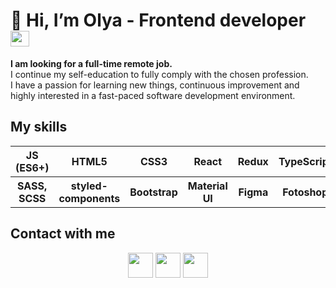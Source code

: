 # 👋 Hi, I’m Olya - Frontend developer <img width="30" height="25" src="https://upload.wikimedia.org/wikipedia/commons/a/a7/React-icon.svg"/>

<div><b>I am looking for a full-time remote job.</b></div>
<div>I continue my self-education to fully comply with the chosen profession.</div>
<div>I have a passion for learning new things, continuous improvement and highly interested in a fast-paced software development environment.</div>

## My skills
<div align="center">
<table>
  <tr>
    <th>JS (ES6+)</th>
    <th>HTML5</th>
    <th>CSS3</th>
    <th>React</th>
    <th>Redux</th>
    <th>TypeScript</th>
  </tr>
  <tr>
    <th>SASS, SCSS</th>
    <th>styled-components</th>
    <th>Bootstrap</th>
    <th>Material UI</th>
    <th>Figma</th>
    <th>Fotoshop</th>
  </tr>
</table>
</div>


## Contact with me

<div align="center">
<a href="https://www.linkedin.com/in/olga-sitnikova-a331a3230/" target="_blank"><img align="center" src="https://www.svgrepo.com/show/37273/linkedin.svg" alt="" height="40" /></a>
<a href="mailto:sitnikova.olga.v@outlook.com" target="_blank" ><img align="center" src="https://www.svgrepo.com/show/258730/email-mail.svg" alt="" height="40" /></a>
<a href="https://t.me/olga_sitnikova" target="_blank"><img align="center" src="https://cdn.worldvectorlogo.com/logos/telegram-1.svg" alt="" height="40" /></a>
</div>


